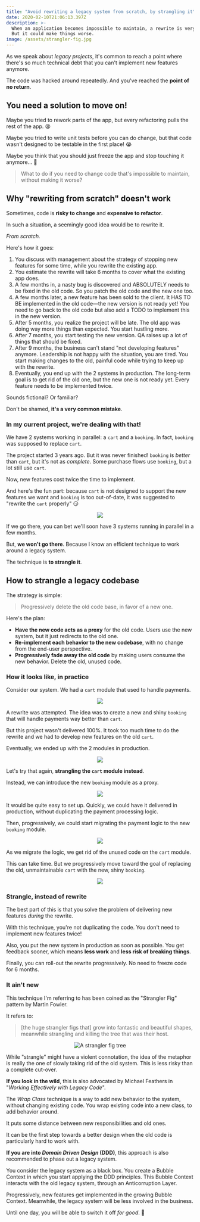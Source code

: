 ```yaml
---
title: "Avoid rewriting a legacy system from scratch, by strangling it"
date: 2020-02-10T21:06:13.397Z
description: >-
  When an application becomes impossible to maintain, a rewrite is very tempting.
  But it could make things worse.
image: /assets/strangler-fig.jpg
---
```


As we speak about _legacy projects_, it's common to reach a point where there's so much technical debt that you can't implement new features anymore.

The code was hacked around repeatedly. And you've reached the **point of no return**.

## You need a solution to move on!

Maybe you tried to rework parts of the app, but every refactoring pulls the rest of the app. 😫

Maybe you tried to write unit tests before you can do change, but that code wasn't designed to be testable in the first place! 😭

Maybe you think that you should just freeze the app and stop touching it anymore… 😬

> What to do if you need to change code that's impossible to maintain, without making it worse?

## Why "rewriting from scratch" doesn't work

Sometimes, code is **risky to change** and **expensive to refactor**.

In such a situation, a seemingly good idea would be to rewrite it.

_From scratch._

Here's how it goes:

1. You discuss with management about the strategy of stopping new features for some time, while you rewrite the existing app.
2. You estimate the rewrite will take 6 months to cover what the existing app does.
3. A few months in, a nasty bug is discovered and ABSOLUTELY needs to be fixed in the old code. So you patch the old code and the new one too.
4. A few months later, a new feature has been sold to the client. It HAS TO BE implemented in the old code—the new version is not ready yet! You need to go back to the old code but also add a TODO to implement this in the new version.
5. After 5 months, you realize the project will be late. The old app was doing way more things than expected. You start hustling more.
6. After 7 months, you start testing the new version. QA raises up a lot of things that should be fixed.
7. After 9 months, the business can't stand "not developing features" anymore. Leadership is not happy with the situation, you are tired. You start making changes to the old, painful code while trying to keep up with the rewrite.
8. Eventually, you end up with the 2 systems in production. The long-term goal is to get rid of the old one, but the new one is not ready yet. Every feature needs to be implemented twice.

Sounds fictional? Or familiar?

Don't be shamed, **it's a very common mistake**.

### In my current project, we're dealing with that!

We have 2 systems working in parallel: a `cart` and a `booking`. In fact, `booking` was supposed to replace `cart`.

The project started 3 years ago. But it was never finished! `booking` is _better_ than `cart`, but it's not as _complete_. Some purchase flows use `booking`, but a lot still use `cart`.

Now, new features cost twice the time to implement.

And here's the fun part: because `cart` is not designed to support the new features we want and `booking` is too out-of-date, it was suggested to "rewrite the `cart` properly" 😏

<p style="text-align: center">
 <img src="/assets/no-way.gif" />
</p>

If we go there, you can bet we'll soon have 3 systems running in parallel in a few months.

But, **we won't go there**. Because I know an efficient technique to work around a legacy system.

The technique is **to strangle it**.

## How to strangle a legacy codebase

The strategy is simple:

> Progressively delete the old code base, in favor of a new one.

Here's the plan:

- **Have the new code acts as a proxy** for the old code. Users use the new system, but it just redirects to the old one.
- **Re-implement each behavior to the new codebase**, with no change from the end-user perspective.
- **Progressively fade away the old code** by making users consume the new behavior. Delete the old, unused code.

### How it looks like, in practice

Consider our system. We had a `cart` module that used to handle payments.

<p style="text-align: center">
 <img src="./1-cart.svg" />
</p>

A rewrite was attempted. The idea was to create a new and shiny `booking` that will handle payments way better than `cart`.

But this project wasn't delivered 100%. It took too much time to do the rewrite and we had to develop new features on the old `cart`.

Eventually, we ended up with the 2 modules in production.

<p style="text-align: center">
 <img src="./2-rewrite-attempt.svg" />
</p>

Let's try that again, **strangling the `cart` module instead**.

Instead, we can introduce the new `booking` module as a proxy.

<p style="text-align: center">
 <img src="./3-strangle-with-booking.svg" />
</p>

It would be quite easy to set up. Quickly, we could have it delivered in production, without duplicating the payment processing logic.

Then, progressively, we could start migrating the payment logic to the new `booking` module.

<p style="text-align: center">
 <img src="./4-progressive-strangling.svg" />
</p>

As we migrate the logic, we get rid of the unused code on the `cart` module.

This can take time. But we progressively move toward the goal of replacing the old, unmaintainable `cart` with the new, shiny `booking`.

<p style="text-align: center">
 <img src="./5-booking.svg" />
</p>

### Strangle, instead of rewrite

The best part of this is that you solve the problem of delivering new features _during_ the rewrite.

With this technique, you're not duplicating the code. You don't need to implement new features twice!

Also, you put the new system in production as soon as possible. You get feedback sooner, which means **less work** and **less risk of breaking things**.

Finally, you can roll-out the rewrite progressively. No need to freeze code for 6 months.

### It ain't new

This technique I'm referring to has been coined as the "Strangler Fig" pattern by Martin Fowler.

It refers to:

> [the huge strangler figs that] grow into fantastic and beautiful shapes, meanwhile strangling and killing the tree that was their host.

<p style="text-align: center">
 <img src="/assets/strangler-fig.jpg" alt="A strangler fig tree" />
</p>

While "strangle" might have a violent connotation, the idea of the metaphor is really the one of slowly taking rid of the old system. This is less risky than a complete cut-over.

**If you look in the wild**, this is also advocated by Michael Feathers in "_Working Effectively with Legacy Code_".

The _Wrap Class_ technique is a way to add new behavior to the system, without changing existing code. You wrap existing code into a new class, to add behavior around.

It puts some distance between new responsibilities and old ones.

It can be the first step towards a better design when the old code is particularly hard to work with.

**If you are into _Domain Driven Design_ (DDD)**, this approach is also recommended to phase out a legacy system.

You consider the legacy system as a black box. You create a Bubble Context in which you start applying the DDD principles. This Bubble Context interacts with the old legacy system, through an Anticorruption Layer.

Progressively, new features get implemented in the growing Bubble Context. Meanwhile, the legacy system will be less involved in the business.

Until one day, you will be able to switch it off _for good_. 🙌
